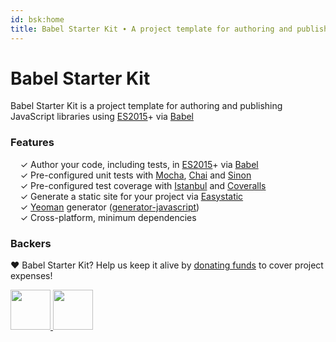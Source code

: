 ```yaml
---
id: bsk:home
title: Babel Starter Kit ∙ A project template for authoring and publishing JavaScript libraries
---
```


# Babel Starter Kit

Babel Starter Kit is a project template for authoring and publishing JavaScript libraries using
[ES2015](https://babeljs.io/docs/learn-es2015/)+ via [Babel](https://babeljs.io/)

### Features

&nbsp; &nbsp; ✓ Author your code, including tests, in [ES2015](https://babeljs.io/docs/learn-es2015/)+ via [Babel](http://babeljs.io/)<br>
&nbsp; &nbsp; ✓ Pre-configured unit tests with [Mocha](http://mochajs.org/), [Chai](http://chaijs.com/) and [Sinon](http://sinonjs.org/)<br>
&nbsp; &nbsp; ✓ Pre-configured test coverage with [Istanbul](https://github.com/gotwarlost/istanbul) and [Coveralls](https://coveralls.io/)<br>
&nbsp; &nbsp; ✓ Generate a static site for your project via [Easystatic](https://easystatic.com)<br>
&nbsp; &nbsp; ✓ [Yeoman](http://yeoman.io/) generator ([generator-javascript](https://github.com/kriasoft/babel-starter-kit/tree/yeoman-generator))<br>
&nbsp; &nbsp; ✓ Cross-platform, minimum dependencies<br>

### Backers

♥ Babel Starter Kit? Help us keep it alive by [donating funds](https://www.patreon.com/tarkus) to cover project expenses!

<a href="https://github.com/koistya" target="_blank">
  <img src="https://github.com/koistya.png?size=64" width="64" height="64">
</a>
<a href="https://www.patreon.com/tarkus" target="_blank">
  <img src="https://opencollective.com/static/images/become_backer.svg" width="64" height="64">
</a>
